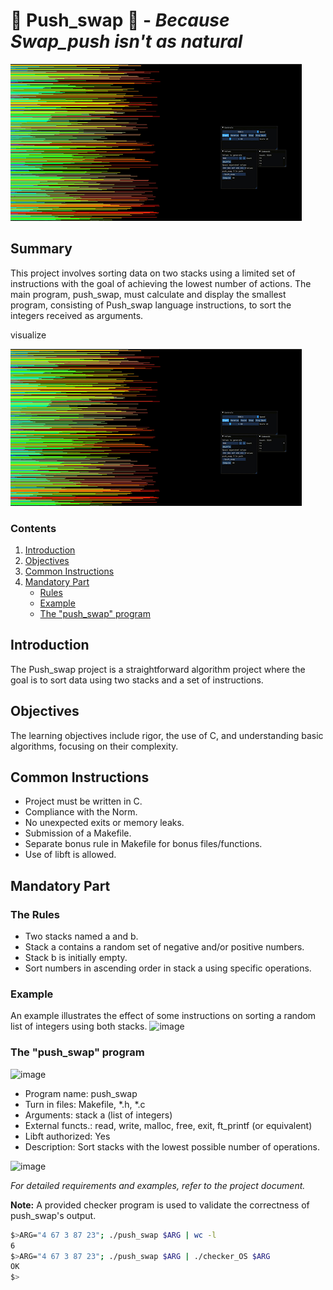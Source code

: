 #  🔢 **Push_swap** 🛃 - _Because Swap_push isn't as natural_
![til](https://github.com/coviccinelle/42_push_swap/blob/main/push_swap.gif)

## Summary
This project involves sorting data on two stacks using a limited set of instructions with the goal of achieving the lowest number of actions. The main program, push_swap, must calculate and display the smallest program, consisting of Push_swap language instructions, to sort the integers received as arguments.

visualize

![til](https://github.com/coviccinelle/42_push_swap/blob/main/push_swap_visualize.gif)

### Contents
1. [Introduction](#introduction)
2. [Objectives](#objectives)
3. [Common Instructions](#common-instructions)
4. [Mandatory Part](#mandatory-part)
   - [Rules](#the-rules)
   - [Example](#example)
   - [The "push_swap" program](#the-push_swap-program)

## Introduction
The Push_swap project is a straightforward algorithm project where the goal is to sort data using two stacks and a set of instructions.

## Objectives
The learning objectives include rigor, the use of C, and understanding basic algorithms, focusing on their complexity.

## Common Instructions
- Project must be written in C.
- Compliance with the Norm.
- No unexpected exits or memory leaks.
- Submission of a Makefile.
- Separate bonus rule in Makefile for bonus files/functions.
- Use of libft is allowed.

## Mandatory Part

### The Rules
- Two stacks named a and b.
- Stack a contains a random set of negative and/or positive numbers.
- Stack b is initially empty.
- Sort numbers in ascending order in stack a using specific operations.

### Example
An example illustrates the effect of some instructions on sorting a random list of integers using both stacks.
![image](https://github.com/coviccinelle/42_push_swap/assets/51762886/03f1c42c-cd27-44ea-b571-82ea4e81368d)


### The "push_swap" program

![image](https://github.com/coviccinelle/42_push_swap/assets/51762886/6c3b0ff3-0b0d-483d-8944-7176b77fd3bf)

- Program name: push_swap
- Turn in files: Makefile, *.h, *.c
- Arguments: stack a (list of integers)
- External functs.: read, write, malloc, free, exit, ft_printf (or equivalent)
- Libft authorized: Yes
- Description: Sort stacks with the lowest possible number of operations.

![image](https://github.com/coviccinelle/42_push_swap/assets/51762886/803d89b0-797a-4177-9e64-bd95ef22d8d6)

*For detailed requirements and examples, refer to the project document.*

**Note:** A provided checker program is used to validate the correctness of push_swap's output.

```bash
$>ARG="4 67 3 87 23"; ./push_swap $ARG | wc -l
6
$>ARG="4 67 3 87 23"; ./push_swap $ARG | ./checker_OS $ARG
OK
$>
